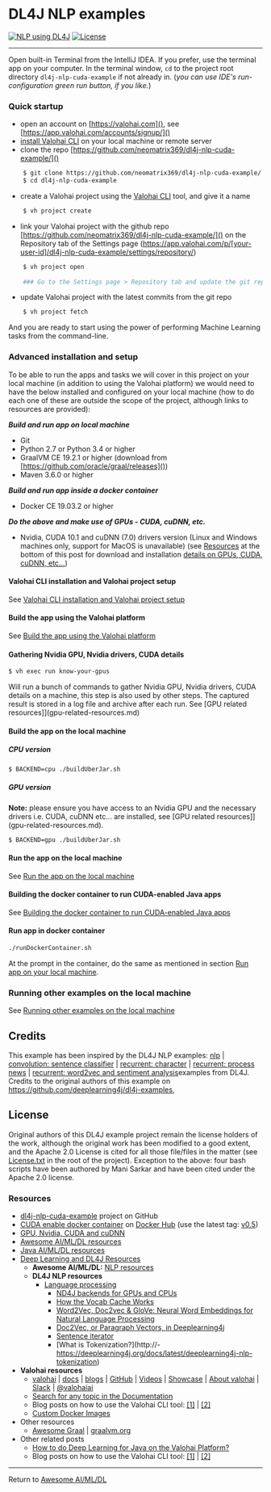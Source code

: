 # DL4J NLP examples

[![NLP using DL4J](https://img.shields.io/docker/pulls/neomatrix369/dl4j-nlp-cuda.svg)](https://hub.docker.com/r/neomatrix369/dl4j-nlp-cuda) [![License](https://img.shields.io/badge/License-Apache%202.0-blue.svg)](https://opensource.org/licenses/Apache-2.0)

---

Open built-in Terminal from the IntelliJ IDEA. 
If you prefer, use the terminal app on your computer.
In the terminal window, `cd` to the project root directory `dl4j-nlp-cuda-example` if not already in.
(_you can use IDE's run-configuration green run button, if you like._)

### Quick startup

- open an account on [https://valohai.com](), see [https://app.valohai.com/accounts/signup/]()
- [install Valohai CLI](https://docs.valohai.com/tutorials/quick-start-cli.html?highlight=cli) on your local machine or remote server
- clone the repo [https://github.com/neomatrix369/dl4j-nlp-cuda-example/]()
```bash
    $ git clone https://github.com/neomatrix369/dl4j-nlp-cuda-example/
    $ cd dl4j-nlp-cuda-example
```
- create a Valohai project using the [Valohai CLI](https://docs.valohai.com/tutorials/quick-start-cli.html?highlight=cli) tool, and give it a name
```bash
    $ vh project create
```
- link your Valohai project with the github repo [https://github.com/neomatrix369/dl4j-nlp-cuda-example/]() on the Repository tab of the Settings page (https://app.valohai.com/p/[your-user-id]/dl4j-nlp-cuda-example/settings/repository/)
```bash
    $ vh project open
    
    ### Go to the Settings page > Repository tab and update the git repo address with https://github.com/neomatrix369/dl4j-nlp-cuda-example/
```
- update Valohai project with the latest commits from the git repo
```bash
    $ vh project fetch
```

And you are ready to start using the power of performing Machine Learning tasks from the command-line.

### Advanced installation and setup

To be able to run the apps and tasks we will cover in this project on your local machine (in addition to using the Valohai platform) we would need to have the below installed and configured on your local machine (how to do each one of these are outside the scope of the project, although links to resources are provided):

**_Build and run app on local machine_**
- Git
- Python 2.7 or Python 3.4 or higher
- GraalVM CE 19.2.1 or higher (download from [https://github.com/oracle/graal/releases]())
- Maven 3.6.0 or higher

**_Build and run app inside a docker container_**
- Docker CE 19.03.2 or higher

**_Do the above and make use of GPUs - CUDA, cuDNN, etc._**
- Nvidia, CUDA 10.1 and cuDNN (7.0) drivers version (Linux and Windows machines only, support for MacOS is unavailable) (see [Resources](#resoures) at the bottom of this post for download and installation [details on GPUs, CUDA, cuDNN, etc...](gpu-related-resources.md))

#### Valohai CLI installation and Valohai project setup

See [Valohai CLI installation and Valohai project setup](valohai-setup.md)

#### Build the app using the Valohai platform

See [Build the app using the Valohai platform](valohai-build-app.md)

#### Gathering Nvidia GPU, Nvidia drivers, CUDA details

```bash
$ vh exec run know-your-gpus
```

Will run a bunch of commands to gather Nvidia GPU, Nvidia drivers, CUDA details on a machine, this step is also used by other steps. The captured result is stored in a log file and archive after each run. See [GPU related resources]](gpu-related-resources.md)

#### Build the app on the local machine

##### CPU version

```bash
$ BACKEND=cpu ./buildUberJar.sh
```

##### GPU version

**Note:** please ensure you have access to an Nvidia GPU and the necessary drivers i.e. CUDA, cuDNN etc... are installed, see [GPU related resources]](gpu-related-resources.md).

```bash
$ BACKEND=gpu ./buildUberJar.sh
```

#### Run the app on the local machine

See [Run the app on the local machine](running-local-machine.md)

#### Building the docker container to run CUDA-enabled Java apps

See [Building the docker container to run CUDA-enabled Java apps](docker-cuda-app.md)

#### Run app in docker container

```bash
./runDockerContainer.sh
```

At the prompt in the container, do the same as mentioned in section [Run app on your local machine](#run-app-on-the-local-machine).

### Running other examples on the local machine

See [Running other examples on the local machine](running-other-examples.md)

## Credits

This example has been inspired by the DL4J NLP examples: [nlp](https://github.com/eclipse/deeplearning4j-examples/tree/master/dl4j-examples/src/main/java/org/deeplearning4j/examples/nlp) | [convolution: sentence classifier](https://github.com/eclipse/deeplearning4j-examples/tree/master/dl4j-examples/src/main/java/org/deeplearning4j/examples/convolution/sentenceclassification) | [recurrent: character](https://github.com/eclipse/deeplearning4j-examples/tree/master/dl4j-examples/src/main/java/org/deeplearning4j/examples/recurrent/character) | [recurrent: process news](https://github.com/eclipse/deeplearning4j-examples/tree/master/dl4j-examples/src/main/java/org/deeplearning4j/examples/recurrent/processnews) | [recurrent: word2vec and sentiment analysis](https://github.com/eclipse/deeplearning4j-examples/tree/master/dl4j-examples/src/main/java/org/deeplearning4j/examples/recurrent/word2vecsentiment )examples from DL4J. Credits to the original authors of this example on https://github.com/deeplearning4j/dl4j-examples, 

## License

Original authors of this DL4J example project remain the license holders of the work, although the original work has been modified to a good extent, and the Apache 2.0 License is cited for all those file/files in the matter (see [License.txt](License.txt) in the root of the project). Exception to the above: four bash scripts have been authored by Mani Sarkar and have been cited under the Apache 2.0 license.

### Resources

- [dl4j-nlp-cuda-example](https://github.com/dl4j-nlp-cuda-example) project on GitHub
- [CUDA enable docker container](https://hub.docker.com/r/neomatrix369/dl4j-nlp-cuda) on [Docker Hub](https://hub.docker.com) (use the latest tag: [v0.5](https://hub.docker.com/layers/neomatrix369/dl4j-nlp-cuda/v0.5/images/sha256-fcfcc2dcdf00839d918a0c475c39733d777181abb1a3c34d8dea68339369b137))
- [GPU, Nvidia, CUDA and cuDNN](gpu-related-resources.md)
- [Awesome AI/ML/DL resources](https://github.com/neomatrix369/awesome-ai-ml-dl/)
- [Java AI/ML/DL resources](https://github.com/neomatrix369/awesome-ai-ml-dl/blob/master/README-details.md#java)
- [Deep Learning and DL4J Resources](https://github.com/neomatrix369/awesome-ai-ml-dl/blob/master/README-details.md#deep-learning)
    - **Awesome AI/ML/DL:** [NLP resources](https://github.com/neomatrix369/awesome-ai-ml-dl/tree/master/natural-language-processing#natural-language-processing-nlp)
    - **DL4J NLP resources**
        - [Language processing](https://deeplearning4j.org/docs/latest/deeplearning4j-nlp-overview)
            - [ND4J backends for GPUs and CPUs](https://deeplearning4j.org/docs/latest/deeplearning4j-config-gpu-cpu)
            - [How the Vocab Cache Works](https://deeplearning4j.org/docs/latest/deeplearning4j-nlp-vocabulary-cache)
            - [Word2Vec, Doc2vec & GloVe: Neural Word Embeddings for Natural Language Processing](https://deeplearning4j.org/docs/latest/deeplearning4j-nlp-word2vec)
            - [Doc2Vec, or Paragraph Vectors, in Deeplearning4j](https://deeplearning4j.org/docs/latest/deeplearning4j-nlp-doc2vec)
            - [Sentence iterator](https://deeplearning4j.org/docs/latest/deeplearning4j-nlp-sentence-iterator)
            - [What is Tokenization?](http://- https://deeplearning4j.org/docs/latest/deeplearning4j-nlp-tokenization)
- **Valohai resources**
    - [valohai](https://www.valohai.com/) | [docs](https://docs.valohai.com/) | [blogs](https://blogs.valohai.com/) | [GitHub](https://github.com/valohai) | [Videos](https://www.youtube.com/channel/UCiR8Fpv6jRNphaZ99PnIuFg/videos) | [Showcase](https://valohai.com/showcase/) | [About valohai](https://github.com/neomatrix369/awesome-ai-ml-dl/blob/master/data/about-Valohai.md#valohai) | [Slack](http://community-slack.valohai.com/) | [@valohaiai](https://twitter.com/@valohaiai)
    - [Search for any topic in the Documentation](https://docs.valohai.com/search.html?q=%3Cany+topic%3E)
    - Blog posts on how to use the Valohai CLI tool: [[1]](https://blog.valohai.com/from-zero-to-hero-with-valohai-cli) | [[2]](https://blog.valohai.com/from-zero-to-hero-with-valohai-part-2)
    - [Custom Docker Images](https://docs.valohai.com/guides/build-docker-image.html)
- Other resources
  - [Awesome Graal](https://github.com/neomatrix369/awesome-graal) | [graalvm.org](https://www.graalvm.org/)
- Other related posts
    - [How to do Deep Learning for Java on the Valohai Platform?](https://blog.valohai.com/how-to-do-deep-learning-for-java-on-the-valohai-platform)
    - Blog posts on how to use the Valohai CLI tool: [[1]](https://blog.valohai.com/from-zero-to-hero-with-valohai-cli) | [[2]](https://blog.valohai.com/from-zero-to-hero-with-valohai-part-2)

---

Return to [Awesome AI/ML/DL](https://github.com/neomatrix369/awesome-ai-ml-dl#awesome-ai-ml-dl-)